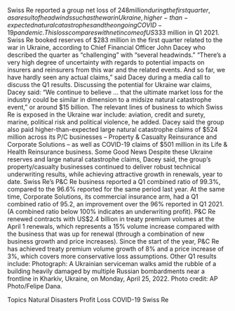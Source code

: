 Swiss Re reported a group net loss of $248 million during the first quarter, as a result of headwinds such as the war in Ukraine, higher-than-expected natural catastrophes and the ongoing COVID-19 pandemic.
This loss compares with net income of US$333 million in Q1 2021.
Swiss Re booked reserves of $283 million in the first quarter related to the war in Ukraine, according to Chief Financial Officer John Dacey who described the quarter as “challenging” with “several headwinds.”
“There’s a very high degree of uncertainty with regards to potential impacts on insurers and reinsurers from this war and the related events. And so far, we have hardly seen any actual claims,” said Dacey during a media call to discuss the Q1 results.
Discussing the potential for Ukraine war claims, Dacey said: “We continue to believe … that the ultimate market loss for the industry could be similar in dimension to a midsize natural catastrophe event,” or around $15 billion.
The relevant lines of business to which Swiss Re is exposed in the Ukraine war include: aviation, credit and surety, marine, political risk and political violence, he added.
Dacey said the group also paid higher-than-expected large natural catastrophe claims of $524 million across its P/C businesses – Property & Casualty Reinsurance and Corporate Solutions – as well as COVID-19 claims of $501 million in its Life & Health Reinsurance business.
Some Good News
Despite these Ukraine reserves and large natural catastrophe claims, Dacey said, the group’s property/casualty businesses continued to deliver robust technical underwriting results, while achieving attractive growth in renewals, year to date.
Swiss Re’s P&C Re business reported a Q1 combined ratio of 99.3%, compared to the 96.6% reported for the same period last year. At the same time, Corporate Solutions, its commercial insurance arm, had a Q1 combined ratio of 95.2, an improvement over the 96% reported in Q1 2021. (A combined ratio below 100% indicates an underwriting profit).
P&C Re renewed contracts with US$2.4 billion in treaty premium volumes at the April 1 renewals, which represents a 15% volume increase compared with the business that was up for renewal (through a combination of new business growth and price increases). Since the start of the year, P&C Re has achieved treaty premium volume growth of 8% and a price increase of 3%, which covers more conservative loss assumptions.
Other Q1 results include:
Photograph: A Ukrainian serviceman walks amid the rubble of a building heavily damaged by multiple Russian bombardments near a frontline in Kharkiv, Ukraine, on Monday, April 25, 2022. Photo credit: AP Photo/Felipe Dana.

Topics
Natural Disasters
Profit Loss
COVID-19
Swiss Re
